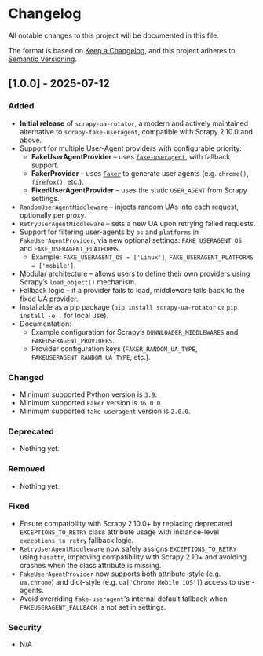 
# Changelog

All notable changes to this project will be documented in this file.

The format is based on [Keep a Changelog](https://keepachangelog.com/en/1.0.0/),
and this project adheres to [Semantic Versioning](https://semver.org/spec/v2.0.0.html).

## [1.0.0] - 2025-07-12

### Added

- **Initial release** of `scrapy-ua-rotator`, a modern and actively maintained alternative to `scrapy-fake-useragent`, compatible with Scrapy 2.10.0 and above.
- Support for multiple User-Agent providers with configurable priority:
  - **FakeUserAgentProvider** – uses [`fake-useragent`](https://pypi.org/project/fake-useragent/), with fallback support.
  - **FakerProvider** – uses [`Faker`](https://pypi.org/project/Faker/) to generate user agents (e.g. `chrome()`, `firefox()`, etc.).
  - **FixedUserAgentProvider** – uses the static `USER_AGENT` from Scrapy settings.
- `RandomUserAgentMiddleware` – injects random UAs into each request, optionally per proxy.
- `RetryUserAgentMiddleware` – sets a new UA upon retrying failed requests.
- Support for filtering user-agents by `os` and `platforms` in `FakeUserAgentProvider`, via new optional settings: `FAKE_USERAGENT_OS` and `FAKE_USERAGENT_PLATFORMS`.
  - Example: `FAKE_USERAGENT_OS = ['Linux']`, `FAKE_USERAGENT_PLATFORMS = ['mobile']`.
- Modular architecture – allows users to define their own providers using Scrapy’s `load_object()` mechanism.
- Fallback logic – if a provider fails to load, middleware falls back to the fixed UA provider.
- Installable as a pip package (`pip install scrapy-ua-rotator` or `pip install -e .` for local use).
- Documentation:
  - Example configuration for Scrapy’s `DOWNLOADER_MIDDLEWARES` and `FAKEUSERAGENT_PROVIDERS`.
  - Provider configuration keys (`FAKER_RANDOM_UA_TYPE`, `FAKEUSERAGENT_RANDOM_UA_TYPE`, etc.).

### Changed

- Minimum supported Python version is `3.9`.
- Minimum supported `Faker` version is `36.0.0`.
- Minimum supported `fake-useragent` version is `2.0.0`.

### Deprecated

- Nothing yet.

### Removed

- Nothing yet.

### Fixed

- Ensure compatibility with Scrapy 2.10.0+ by replacing deprecated `EXCEPTIONS_TO_RETRY` class attribute usage with instance-level `exceptions_to_retry` fallback logic.
- `RetryUserAgentMiddleware` now safely assigns `EXCEPTIONS_TO_RETRY` using `hasattr`, improving compatibility with Scrapy 2.10+ and avoiding crashes when the class attribute is missing.
- `FakeUserAgentProvider` now supports both attribute-style (e.g. `ua.chrome`) and dict-style (e.g. `ua['Chrome Mobile iOS']`) access to user-agents.
- Avoid overriding `fake-useragent`'s internal default fallback when `FAKEUSERAGENT_FALLBACK` is not set in settings.

### Security

- N/A
